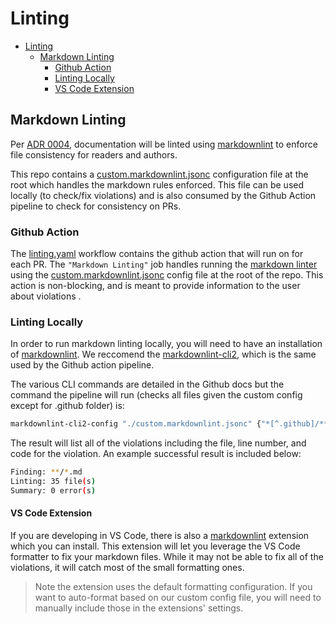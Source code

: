 # Linting

- [Linting](#linting)
  - [Markdown Linting](#markdown-linting)
    - [Github Action](#github-action)
    - [Linting Locally](#linting-locally)
    - [VS Code Extension](#vs-code-extension)

## Markdown Linting

Per [ADR 0004](../architecture/decisions/0004-documentation.md), documentation
will be linted using
[markdownlint](https://github.com/DavidAnson/markdownlint/tree/main) to enforce
file consistency for readers and authors.

This repo contains a
[custom.markdownlint.jsonc](../../custom.markdownlint.jsonc) configuration file
at the root which handles the markdown rules enforced. This file can be used
locally (to check/fix violations) and is also consumed by the Github Action
pipeline to check for consistency on PRs.

### Github Action

The [linting.yaml](../.github/workflows/linting.yaml) workflow contains the
github action that will run on for each PR. The `"Markdown Linting"` job handles
running the [markdown linter](https://github.com/DavidAnson/markdownlint-cli2)
using the [custom.markdownlint.jsonc](../../custom.markdownlint.jsonc) config
file at the root of the repo. This action is non-blocking, and is meant to
provide information to the user about violations .

### Linting Locally

In order to run markdown linting locally, you will need to have an installation
of [markdownlint](https://github.com/DavidAnson/markdownlint). We reccomend the
[markdownlint-cli2](https://github.com/DavidAnson/markdownlint-cli2), which is
the same used by the Github action pipeline.

The various CLI commands are detailed in the Github docs but the command the
pipeline will run (checks all files given the custom config except for .github
folder) is:

```bash
markdownlint-cli2-config "./custom.markdownlint.jsonc" {"*[^.github]/**,*"}.md
```

The result will list all of the violations including the file, line number, and
code for the violation. An example successful result is included below:

```bash
Finding: **/*.md
Linting: 35 file(s)
Summary: 0 error(s)
```

#### VS Code Extension

If you are developing in VS Code, there is also a
[markdownlint](https://marketplace.visualstudio.com/items?itemName=DavidAnson.vscode-markdownlint)
extension which you can install. This extension will let you leverage the VS
Code formatter to fix your markdown files. While it may not be able to fix all
of the violations, it will catch most of the small formatting ones.

> Note the extension uses the default formatting configuration. If you want to
> auto-format based on our custom config file, you will need to manually include
> those in the extensions' settings.
